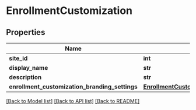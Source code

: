 # EnrollmentCustomization

## Properties
Name | Type | Description | Notes
------------ | ------------- | ------------- | -------------
**site_id** | **int** |  | 
**display_name** | **str** |  | 
**description** | **str** |  | 
**enrollment_customization_branding_settings** | [**EnrollmentCustomizationBrandingSettings**](EnrollmentCustomizationBrandingSettings.md) |  | 

[[Back to Model list]](../README.md#documentation-for-models) [[Back to API list]](../README.md#documentation-for-api-endpoints) [[Back to README]](../README.md)


